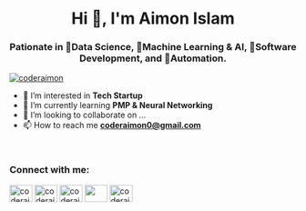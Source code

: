 <h1 align="center">Hi 👋, I'm Aimon Islam</h1>
<h3 align="center">Pationate in 🌟Data Science, 🌟Machine Learning & AI, 🌱Software Development, and 👀Automation.</h3>
<p align="left"> <a href="https://twitter.com/coderaimon" target="blank"><img src="https://img.shields.io/twitter/follow/coderaimon?logo=twitter&style=for-the-badge" alt="coderaimon" /></a> </p>

- 👀 I’m interested in **Tech Startup**
- 🌱 I’m currently learning **PMP & Neural Networking**
- 💞️ I’m looking to collaborate on ...
- 📫 How to reach me **coderaimon0@gmail.com**

<br>
<h3 align="left">Connect with me:</h3>
<p align="left">
<a href="https://twitter.com/coderaimon" target="blank"><img align="center" src="https://raw.githubusercontent.com/coderaimon0/coderaimon0/main/img/twitter.svg" alt="coderaimon" height="30" width="40" /></a>
<a href="https://facebook.com/coderaimon" target="blank"><img align="center" src="https://raw.githubusercontent.com/coderaimon0/coderaimon0/main/img/facebook.svg" alt="coderaimon" height="30" width="40" /></a>
<a href="https://linkedin.com/in/coderaimon" target="blank"><img align="center" src="https://raw.githubusercontent.com/coderaimon0/coderaimon0/main/img/linked-in-alt.svg" alt="coderaimon" height="30" width="40" /></a>
<a href="https://stackoverflow.com" target="blank"><img align="center" src="https://raw.githubusercontent.com/coderaimon0/coderaimon0/main/img/stack-overflow.svg" alt="" height="30" width="40" /></a>
<a href="https://instagram.com/coderaimon" target="blank"><img align="center" src="https://raw.githubusercontent.com/coderaimon0/coderaimon0/main/img/instagram.svg" alt="coderaimon" height="30" width="40" /></a>

